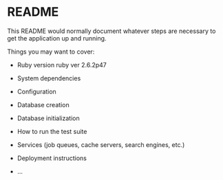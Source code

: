 # README

This README would normally document whatever steps are necessary to get the
application up and running.

Things you may want to cover:

* Ruby version
ruby ver 2.6.2p47


* System dependencies

* Configuration

* Database creation

* Database initialization

* How to run the test suite

* Services (job queues, cache servers, search engines, etc.)

* Deployment instructions

* ...
